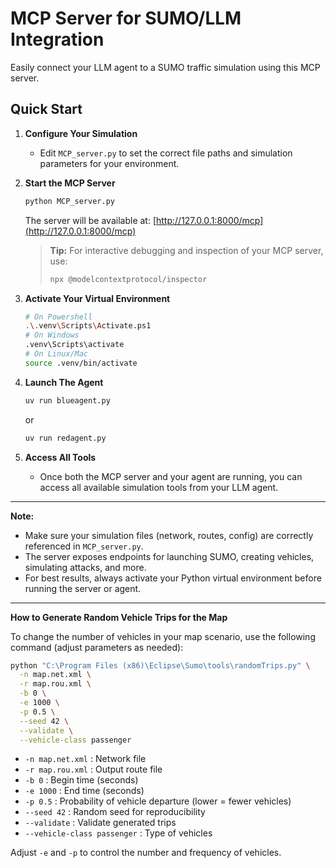 # MCP Server for SUMO/LLM Integration

Easily connect your LLM agent to a SUMO traffic simulation using this MCP server.

## Quick Start

1. **Configure Your Simulation**
   - Edit `MCP_server.py` to set the correct file paths and simulation parameters for your environment.

2. **Start the MCP Server**
   ```bash
   python MCP_server.py
   ```
   The server will be available at: [http://127.0.0.1:8000/mcp](http://127.0.0.1:8000/mcp)

   > **Tip:** For interactive debugging and inspection of your MCP server, use:
   > ```bash
   > npx @modelcontextprotocol/inspector
   > ```

3. **Activate Your Virtual Environment**
   ```bash
   # On Powershell
   .\.venv\Scripts\Activate.ps1
   # On Windows
   .venv\Scripts\activate
   # On Linux/Mac
   source .venv/bin/activate
   ```

4. **Launch The Agent**
   ```bash
   uv run blueagent.py
   ```
   or
   ```bash
   uv run redagent.py
   ```

5. **Access All Tools**
   - Once both the MCP server and your agent are running, you can access all available simulation tools from your LLM agent.

---

**Note:**
- Make sure your simulation files (network, routes, config) are correctly referenced in `MCP_server.py`.
- The server exposes endpoints for launching SUMO, creating vehicles, simulating attacks, and more.
- For best results, always activate your Python virtual environment before running the server or agent.

---

**How to Generate Random Vehicle Trips for the Map**

To change the number of vehicles in your map scenario, use the following command (adjust parameters as needed):

```bash
python "C:\Program Files (x86)\Eclipse\Sumo\tools\randomTrips.py" \
  -n map.net.xml \
  -r map.rou.xml \
  -b 0 \
  -e 1000 \
  -p 0.5 \
  --seed 42 \
  --validate \
  --vehicle-class passenger
```

- `-n map.net.xml` : Network file
- `-r map.rou.xml` : Output route file
- `-b 0` : Begin time (seconds)
- `-e 1000` : End time (seconds)
- `-p 0.5` : Probability of vehicle departure (lower = fewer vehicles)
- `--seed 42` : Random seed for reproducibility
- `--validate` : Validate generated trips
- `--vehicle-class passenger` : Type of vehicles

Adjust `-e` and `-p` to control the number and frequency of vehicles.

